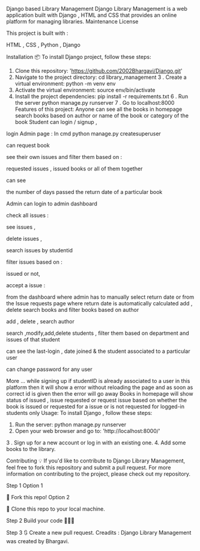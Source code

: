 Django based Library Management
Django Library Management is a web application built with Django , HTML and CSS that provides an online platform for managing libraries.
Maintenance License

This project is built with :

HTML , CSS , Python , Django

Installation 📦
To install Django project, follow these steps:
1. Clone this repository:
'https://github.com/2002Bhargavi/Django.git'
2. Navigate to the project directory:
  cd library_management
3 . Create a virtual environment:
  python -m venv env
4. Activate the virtual environment:
  source env/bin/activate
5. Install the project dependencies:
  pip install -r requirements.txt
6 . Run the server
  python manage.py runserver
7 . Go to localhost:8000
Features of this project:
Anyone can
see all the books in homepage
search books based on author or name of the book or category of the book
Student can
login / signup ,

login Admin page : In cmd
python manage.py createsuperuser

can request book

see their own issues and filter them based on :

requested issues ,
issued books or
all of them together


can see

the number of days passed the return date of a particular book


Admin can
login to admin dashboard

check all issues :

see issues ,

delete issues ,

search issues by studentid

filter issues based on :

issued or not,

accept a issue :

from the dashboard where admin has to manually select return date or
from the Issue requests page where return date is automatically calculated
add , delete search books and filter books based on author

add , delete , search author

search ,modify,add,delete students , filter them based on department and issues of that student

can see the last-login , date joined & the student associated to a particular user

can change password for any user

More ...
while signing up if studentID is already associated to a user in this platform then it will show a error without reloading the page and as soon as correct id is given then the error will go away
Books in homepage will show status of issued , issue requested or request issue based on whether the book is issued or requested for a issue or is not requested for logged-in students only
Usage:
To install Django , follow these steps:
1. Run the server:
  python manage.py runserver
2. Open your web browser and go to:
'http://localhost:8000/'

3 . Sign up for a new account or log in with an existing one.
4. Add some books to the library.

Contributing 💡
If you'd like to contribute to Django Library Management, feel free to fork this repository and submit a pull request. For more information on contributing to the project, please check out my repository.

Step 1
Option 1

🍴 Fork this repo!
Option 2

👯 Clone this repo to your local machine.

Step 2
Build your code 🔨🔨🔨

Step 3
🔃 Create a new pull request.
Creadits :
Django Library Management was created by Bhargavi.
